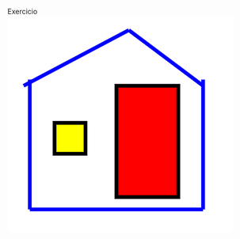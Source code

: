 
Exercicio
![image](https://github.com/laisvidoto1994/upe/blob/master/04%20-%20Analise%20Visual%20de%20Dados/D3JS/imagemExercicioHtmlCasa.PNG)
